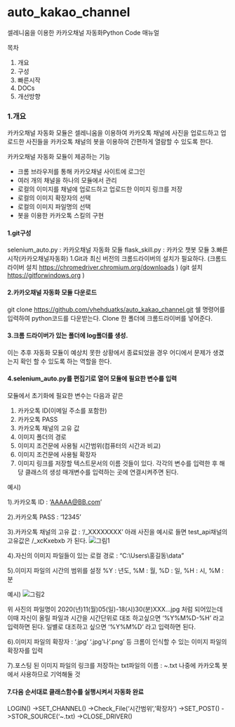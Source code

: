 # auto_kakao_channel
셀레니움을 이용한 카카오채널 자동화Python Code 매뉴얼

목차
1.	개요
2.	구성
3.	빠른시작
4.	DOCs
5.	개선방향


### 1.개요
카카오채널 자동화 모듈은 셀레니움을 이용하여 카카오톡 채널에 사진을 업로드하고 업로드한 사진들을 카카오톡 채널의 봇을 이용하여 간편하게 열람할 수 있도록 한다.

카카오채널 자동화 모듈이 제공하는 기능
*	크롬 브라우저를 통해 카카오채널 사이트에 로그인
*	여러 개의 채널을 하나의 모듈에서 관리
*	로컬의 이미지를 채널에 업로드하고 업로드한 이미지 링크를 저장
*	로컬의 이미지 확장자의 선택
*	로컬의 이미지 파일명의 선택
*	봇을 이용한 카카오톡 스킬의 구현

  


#### 1.git구성
selenium_auto.py : 카카오채널 자동화 모듈
flask_skill.py : 카카오 챗봇 모듈
3.빠른시작(카카오채널자동화)
1.Git과 최신 버전의 크롬드라이버의 설치가 필요하다.
(크롬드라이버 설치 https://chromedriver.chromium.org/downloads )
(git 설치 https://gitforwindows.org )

#### 2.카카오채널 자동화 모듈 다운로드
git clone https://github.com/vhehduatks/auto_kakao_channel.git 쉘 명령어를 입력하여 python코드를 다운받는다.
Clone 한 폴더에 크롬드라이버를 넣어준다.

#### 3.크롬 드라이버가 있는 폴더에 log폴더를 생성.
이는 추후 자동화 모듈이 예상치 못한 상황에서 종료되었을 경우 어디에서 문제가 생겼는지 확인 할 수 있도록 하는 역할을 한다.

#### 4.selenium_auto.py를 편집기로 열어 모듈에 필요한 변수를 입력
모듈에서 초기화에 필요한 변수는 다음과 같은
1.	카카오톡 ID(이메일 주소를 포함한)
2.	카카오톡 PASS
3.	카카오톡 채널의 고유 값
4.	이미지 폴더의 경로
5.	이미지 조건문에 사용될 시간범위(컴퓨터의 시간과 비교)
6.	이미지 조건문에 사용될 확장자
7.	이미지 링크를 저장할 텍스트문서의 이름
것들이 있다.
각각의 변수를 입력한 후 해당 클래스의 생성 매개변수를 입력하는 곳에 연결시켜주면 된다.

예시)

1).카카오톡 ID : ‘AAAAA@BB.com’

2).카카오톡 PASS : ‘12345’

3).카카오톡 채널의 고유 값 : ‘/_XXXXXXXX’
아래 사진을 예시로 들면 test_api채널의 고유값은 /_xcKxebxb 가 된다.
![그림1](https://user-images.githubusercontent.com/64114699/98361021-27bb2680-206e-11eb-9255-4acfa1b759ad.png)

4).자신의 이미지 파일들이 있는 로컬 경로 : “C:\Users\홍길동\data”

5).이미지 파일의 시간의 범위를 설정 
%Y :  년도, %M : 월, %D : 일, %H : 시, %M : 분

예시)
![그림2](https://user-images.githubusercontent.com/64114699/98361172-68b33b00-206e-11eb-8223-5ae0c6fdce9f.png)

위 사진의 파일명이 2020(년)11(월)05(일)-18(시)30(분)XXX…jpg 처럼 되어있는데 이때 자신이 올릴 파일과 시간을 시간단위로 대조 하고싶으면 ‘%Y%M%D-%H’ 라고 입력하면 된다.
일별로 대조하고 싶으면 ‘%Y%M%D’ 라고 입력하면 된다.

6).이미지 파일의 확장자 : ‘.jpg’
‘.jpg’나’.png’ 등 크롬이 인식할 수 있는 이미지 파일의 확장자를 입력

7).포스팅 된 이미지 파일의 링크를 저장하는 txt파일의 이름 : ~.txt
나중에 카카오톡 봇에서 사용하므로 기억해둘 것

#### 7.다음 순서대로 클래스함수를 실행시켜서 자동화 완료
LOGIN() ->SET_CHANNEL() ->Check_File(‘시간범위’,’확장자’) ->SET_POST() ->STOR_SOURCE(‘~.txt) ->CLOSE_DRIVER()
